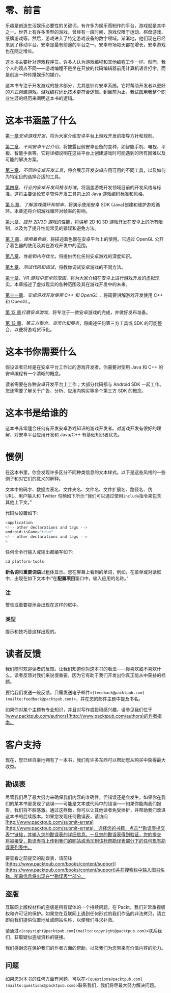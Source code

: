 # 零、前言

乐趣是创造生活娱乐必要性的关键词。有许多为娱乐而制作的平台，游戏就是其中之一。世界上有许多类型的游戏。曾经有一段时间，游戏仅限于运动、棋盘游戏、纸牌游戏等。然后，游戏进入了特定游戏设备的数字领域。渐渐地，他们现在已经来到了移动平台。安卓是最有前途的平台之一。安卓市场每天都在增长，安卓游戏也在随之增长。

这本书主要针对游戏程序员。许多人认为游戏编程和其他编程工作一样。然而，我个人的观点不同——游戏编程不是坐在开放的代码编辑器前用计算机语言打字，而是创造一种传播娱乐的媒介。

这本书专注于开发游戏的技术部分，尤其是针对安卓系统。它将帮助开发者以更好的方式创建游戏。游戏编程远比技术更符合逻辑。到目前为止，我试图用我整个职业生涯的经历来阐明这本书的逻辑。

# 这本书涵盖了什么

[第一章](01.html "Chapter 1. Android Game Development")*安卓游戏开发*，将为大家介绍安卓平台上游戏开发的指导方针和规则。

[第二章](02.html "Chapter 2. Introduction to Different Android Platforms")、*不同安卓平台介绍*，将披露目前安卓设备的变种，如智能手机、电视、平板、智能手表等。它将详细说明在这些平台上创建游戏时可能遇到的所有困难以及可能的解决方案。

[第三章](03.html "Chapter 3. Different Android Development Tools")、*不同的安卓开发工具*，将会展示开发安卓应用可用的不同工具，以及如何为特定目的选择合适的工具。

[第四章](04.html "Chapter 4. Android Development Style and Standards in the Industry")、*行业内安卓开发风格与标准*，将涵盖游戏开发领域目前的开发风格与标准。这将主要谈论安卓软件开发工具包上的 Java 游戏编码标准和风格。

[第 5 章](05.html "Chapter 5. Understanding the Game Loop and Frame Rate")、*了解游戏循环和帧率*，将演示使用安卓 SDK (Java)创建和维护游戏循环。本章还将介绍游戏循环对帧率的影响。

[第六章](06.html "Chapter 6. Improving Performance of 2D/3D Games")、*提升 2D/3D 游戏*的性能，将讲解 2D 和 3D 游戏开发在安卓上的所有限制，以及为了提升性能常见的错误和避免方法。

[第 7 章](07.html "Chapter 7. Working with Shaders")、*使用着色器*，将描述着色器在安卓平台上的使用。它通过 OpenGL 公开了着色器的使用及其在游戏开发中的范围。

[第八章](08.html "Chapter 8. Performance and Memory Optimization")、*性能和内存优化*，将提供优化任何安卓游戏的深度知识。

[第九章](09.html "Chapter 9. Testing Code and Debugging")、*测试代码和调试*，将教你调试安卓游戏的不同方法。

[第十章](10.html "Chapter 10. Scope for Android in VR Games")、*VR 游戏中安卓的范围*，将为大家介绍在安卓上进行游戏开发的虚拟现实。本章描述了虚拟现实的各种范围及其在游戏开发中的未来。

[第十一章](11.html "Chapter 11. Android Game Development Using C++ and OpenGL")、*安卓游戏开发使用 C++ 和 OpenGL* ，将简要讲解游戏开发使用 C++ 和 OpenGL。

[第 12 章](12.html "Chapter 12. Polishing Android Games")*打磨安卓游戏*，将专注于一款安卓游戏的完成，并做好发布准备。

[第 13 章](13.html "Chapter 13. Third-Party Integration, Monetization, and Services")、*第三方整合、货币化和服务*，将阐述任何第三方工具或 SDK 的可能整合，以便将游戏货币化。

# 这本书你需要什么

假设读者已经是在安卓平台工作过的游戏开发者。你需要对使用 Java 和 C++ 的安卓编程有一个清晰的概念。

读者需要在各种安卓开发平台上工作；大部分代码都与 Android SDK 一起工作。您还需要了解关于广告、分析、应用内购买等多个第三方 SDK 的概念。

# 这本书是给谁的

这本书非常适合任何有开发安卓游戏知识的游戏开发者。对游戏开发有很好的理解，对安卓平台应用开发和 Java/C++ 有基础知识者优先。

# 惯例

在这本书里，你会发现许多区分不同种类信息的文本样式。以下是这些风格的一些例子和对它们的意义的解释。

文本中的码字、数据库表名、文件夹名、文件名、文件扩展名、路径名、伪 URL、用户输入和 Twitter 句柄如下所示:“我们可以通过使用`include`指令来包含其他上下文。”

代码块设置如下:

```java
<application
<!-- other declarations and tags -->
android:isGame="true"
<!-- other declarations and tags -->
>
```

任何命令行输入或输出都编写如下:

```java
cd platform-tools

```

**新名词**和**重要词语**以粗体显示。您在屏幕上看到的单词，例如，在菜单或对话框中，出现在如下文本中:“在**配置项目**窗口中，输入应用的名称。”

### 注

警告或重要提示会出现在这样的框中。

### 类型

提示和技巧是这样出现的。

# 读者反馈

我们随时欢迎读者的反馈。让我们知道你对这本书的看法——你喜欢或不喜欢什么。读者反馈对我们来说很重要，因为它有助于我们开发出你真正能从中获益的标题。

要给我们发送一般反馈，只需发送电子邮件`<[feedback@packtpub.com](mailto:feedback@packtpub.com)>`，并在您的邮件主题中提及书名。

如果你对某个主题有专业知识，并且对写作或投稿感兴趣，请参见我们位于[www.packtpub.com/authors](http://www.packtpub.com/authors)的作者指南。

# 客户支持

现在，您已经自豪地拥有了一本书，我们有许多东西可以帮助您从购买中获得最大收益。

## 勘误表

尽管我们尽了最大努力来确保我们内容的准确性，但错误还是会发生。如果你在我们的某本书里发现了错误——可能是文本或代码中的错误——如果你能向我们报告，我们将不胜感激。通过这样做，你可以让其他读者免受挫折，并帮助我们改进这本书的后续版本。如果您发现任何勘误表，请访问[http://www.packtpub.com/submit-errata](http://www.packtpub.com/submit-errata)，选择您的书籍，点击**勘误表提交表**链接，并输入您的勘误表的详细信息。一旦您的勘误表得到验证，您的提交将被接受，勘误表将上传到我们的网站或添加到该标题勘误表部分下的任何现有勘误表列表中。

要查看之前提交的勘误表，请前往[https://www.packtpub.com/books/content/support](https://www.packtpub.com/books/content/support)并在搜索栏中输入图书名称。所需信息将出现在**勘误表**部分。

## 盗版

互联网上版权材料的盗版是所有媒体的一个持续问题。在 Packt，我们非常重视版权和许可证的保护。如果您在互联网上遇到任何形式的我们作品的非法拷贝，请立即向我们提供位置地址或网站名称，以便我们寻求补救。

请通过`<[copyright@packtpub.com](mailto:copyright@packtpub.com)>`联系我们，获取疑似盗版资料的链接。

我们感谢您在保护我们的作者方面的帮助，以及我们为您带来有价值内容的能力。

## 问题

如果您对本书的任何方面有问题，可以在`<[questions@packtpub.com](mailto:questions@packtpub.com)>`联系我们，我们将尽最大努力解决问题。